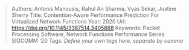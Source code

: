 > Authors: Antonis Manousis, Rahul An Sharma, Vyas Sekar, Justine Sherry
> Title: Contention-Aware Performance Prediction For Virtualized Network Functions
> Year: 2020
> Url: https://doi.org/10.1145/3387514.3405868
> Keywords: Packet Processing Software, Network Functions Performance
> Series: SIGCOMM '20
> Tags: *Define your own tags here, separate by comma*